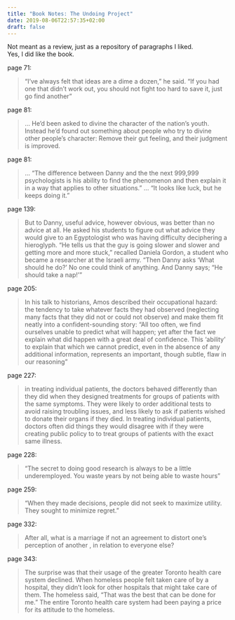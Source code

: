 ```yaml
---
title: "Book Notes: The Undoing Project"
date: 2019-08-06T22:57:35+02:00
draft: false
---
```


Not meant as a review, just as a repository of paragraphs I liked.\
Yes, I did like the book.

page 71: 

> “I’ve always felt that ideas are a dime a dozen,” he said. “If you had one
> that didn’t work out, you should not fight too hard to save it, just go find
> another”

page 81:

> … He’d been asked to divine the character of the nation’s youth. Instead he’d
> found out something about people who try to divine other people’s character:
> Remove their gut feeling, and their judgment is improved.

page 81:

> … “The difference between Danny and the the next 999,999 psychologists is his
> ability to find the phenomenon and then explain it in a way that applies to
> other situations.” … “It looks like luck, but he keeps doing it.”

page 139:

> But to Danny, useful advice, however obvious, was better than no advice at
> all. He asked his students to figure out what advice they would give to an
> Egyptologist who was having difficulty deciphering a hieroglyph. “He tells us
> that the guy is going slower and slower and getting more and more stuck,”
> recalled Daniela Gordon, a student who became a researcher at the Israeli
> army. “Then Danny asks ‘What should he do?’ No one could think of anything.
> And Danny says; “He should take a nap!’”

page 205:

> In his talk to historians, Amos described their occupational hazard: the
> tendency to take whatever facts they had observed (neglecting many facts that
> they did not or could not observe) and make them fit neatly into a
> confident-sounding story: “All too often, we find ourselves unable to predict
> what will happen; yet after the fact we explain what did happen with a great
> deal of confidence. This ‘ability’ to explain that which we cannot predict,
> even in the absence of any additional information, represents an important,
> though subtle, flaw in our reasoning”

page 227:

> in treating individual patients, the doctors behaved differently than they did
> when they designed treatments for groups of patients with the same symptoms.
> They were likely to order additional tests to avoid raising troubling issues,
> and less likely to ask if patients wished to donate their organs if they
> died. In treating individual patients, doctors often did things they would
> disagree with if they were creating public policy to to treat groups of
> patients with the exact same illness.

page 228:

> “The secret to doing good research is always to be a little underemployed. You
> waste years by not being able to waste hours”

page 259:

> “When they made decisions, people did not seek to maximize utility. They
> sought to minimize regret.”

page 332:

> After all, what is a marriage if not an agreement to distort one’s perception
> of another , in relation to everyone else?

page 343:

> The surprise was that their usage of the greater Toronto health care system
> declined. When homeless people felt taken care of by a hospital, they didn’t
> look for other hospitals that might take care of them. The homeless said,
> “That was the best that can be done for me.” The entire Toronto  health care
> system had been paying a price for its attitude to the homeless.
